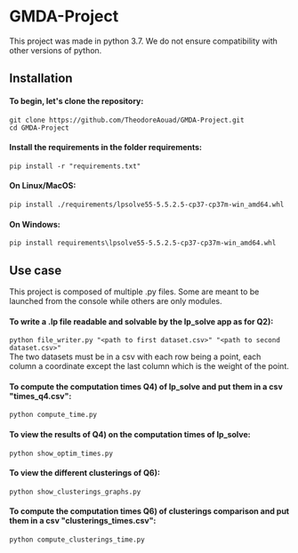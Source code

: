 # GMDA-Project

This project was made in python 3.7. We do not ensure compatibility with other versions of python.

## Installation

#### To begin, let's clone the repository:
`git clone https://github.com/TheodoreAouad/GMDA-Project.git` <br/> `cd GMDA-Project`

#### Install the requirements in the folder requirements:
`pip install -r "requirements.txt"`

#### On Linux/MacOS:
`pip install ./requirements/lpsolve55-5.5.2.5-cp37-cp37m-win_amd64.whl`

#### On Windows:
`pip install requirements\lpsolve55-5.5.2.5-cp37-cp37m-win_amd64.whl`

## Use case

This project is composed of multiple .py files. Some are meant to be launched from the console while others are only modules.

#### To write a .lp file readable and solvable by the lp_solve app as for Q2):
`python file_writer.py "<path to first dataset.csv>" "<path to second dataset.csv>"` <br/>
The two datasets must be in a csv with each row being a point, each column a coordinate except the last column which is the weight of the point.

#### To compute the computation times Q4) of lp_solve and put them in a csv "times_q4.csv":
`python compute_time.py`

#### To view the results of Q4) on the computation times of lp_solve:
`python show_optim_times.py`

#### To view the different clusterings of Q6):
`python show_clusterings_graphs.py`

#### To compute the computation times Q6) of clusterings comparison and put them in a csv "clusterings_times.csv":
`python compute_clusterings_time.py`
